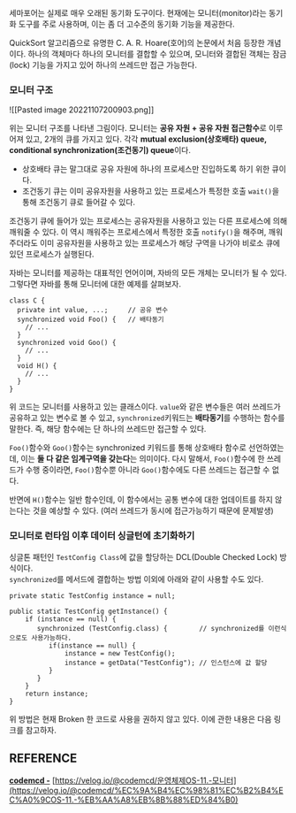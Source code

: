 세마포어는 실제로 매우 오래된 동기화 도구이다. 현재에는 모니터(monitor)라는 동기화 도구를 주로 사용하며, 이는 좀 더 고수준의 동기화 기능을 제공한다.

QuickSort 알고리즘으로 유명한 C. A. R. Hoare(호어)의 논문에서 처음 등장한 개념이다. 하나의 객체마다 하나의 모니터를 결합할 수 있으며, 모니터와 결합된 객체는 잠금(lock) 기능을 가지고 있어 하나의 쓰레드만 접근 가능한다.

### 모니터 구조

!\[\[Pasted image 20221107200903.png\]\]

위는 모니터 구조를 나타낸 그림이다. 모니터는 **공유 자원 + 공유 자원 접근함수**로 이루어져 있고, 2개의 큐를 가지고 있다. 각각 **mutual exclusion(상호배타) queue, conditional synchronization(조건동기) queue**이다.

-   상호배타 큐는 말그대로 공유 자원에 하나의 프로세스만 진입하도록 하기 위한 큐이다.
-   조건동기 큐는 이미 공유자원을 사용하고 있는 프로세스가 특정한 호출 `wait()`을 통해 조건동기 큐로 들어갈 수 있다.

조건동기 큐에 들어가 있는 프로세스는 공유자원을 사용하고 있는 다른 프로세스에 의해 깨워줄 수 있다. 이 역시 깨워주는 프로세스에서 특정한 호출 `notify()`을 해주며, 깨워주더라도 이미 공유자원을 사용하고 있는 프로세스가 해당 구역을 나가야 비로소 큐에 있던 프로세스가 실행된다.

자바는 모니터를 제공하는 대표적인 언어이며, 자바의 모든 개체는 모니터가 될 수 있다. 그렇다면 자바를 통해 모니터에 대한 예제를 살펴보자.

```
class C {
  private int value, ...;     // 공유 변수
  synchronized void Foo() {   // 배타동기
    // ...
  }
  synchronized void Goo() {
    // ...
  }
  void H() {
    // ...
  }
}
```

위 코드는 모니터를 사용하고 있는 클래스이다. `value`와 같은 변수들은 여러 쓰레드가 공유하고 있는 변수로 볼 수 있고, `synchronized`키워드는 **배타동기**를 수행하는 함수를 말한다. 즉, 해당 함수에는 단 하나의 쓰레드만 접근할 수 있다.

`Foo()`함수와 `Goo()`함수는 synchronized 키워드를 통해 상호배타 함수로 선언하였는데, 이는 **둘 다 같은 임계구역을 갖는다**는 의미이다. 다시 말해서, `Foo()`함수에 한 쓰레드가 수행 중이라면, `Foo()`함수뿐 아니라 `Goo()`함수에도 다른 쓰레드는 접근할 수 없다.

반면에 `H()`함수는 일반 함수인데, 이 함수에서는 공통 변수에 대한 업데이트를 하지 않는다는 것을 예상할 수 있다. (여러 쓰레드가 동시에 접근가능하기 때문에 문제발생)

### 모니터로 런타임 이후 데이터 싱글턴에 초기화하기

싱글톤 패턴인 `TestConfig Class`에 값을 할당하는 DCL(Double Checked Lock) 방식이다.  
`synchronized`를 메서드에 결합하는 방법 이외에 아래와 같이 사용할 수도 있다.

```
private static TestConfig instance = null;

public static TestConfig getInstance() {
    if (instance == null) {  
       synchronized (TestConfig.class) {        // synchronized를 이런식으로도 사용가능하다.
          if(instance == null) {
              instance = new TestConfig();  
              instance = getData("TestConfig"); // 인스턴스에 값 할당 
          }
       }  
    }  
    return instance;
}
```

위 방법은 현재 Broken 한 코드로 사용을 권하지 않고 있다. 이에 관한 내용은 다음 링크를 참고하자.

## REFERENCE

**[codemcd -](https://velog.io/@codemcd)** [https://velog.io/@codemcd/운영체제OS-11.-모니터](https://velog.io/@codemcd/%EC%9A%B4%EC%98%81%EC%B2%B4%EC%A0%9COS-11.-%EB%AA%A8%EB%8B%88%ED%84%B0)